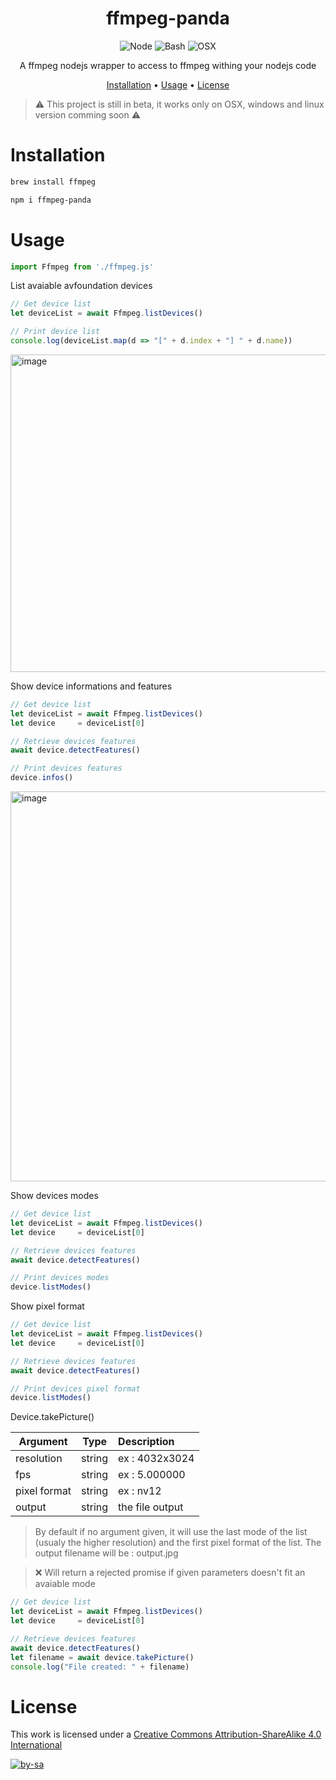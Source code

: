 <div align="center">

# ffmpeg-panda

![Node](https://img.shields.io/badge/Node.js-43853D?style=for-the-badge&logo=node.js&logoColor=white)
![Bash](https://img.shields.io/badge/Shell_Script-121011?style=for-the-badge&logo=gnu-bash&logoColor=white)
![OSX](https://img.shields.io/badge/OSX-000000?style=for-the-badge&logo=apple&logoColor=white)

 A ffmpeg nodejs wrapper to access to ffmpeg withing your nodejs code

[Installation](#installation) • [Usage](#usage) • [License](#license)

</div>

> ⚠️ This project is still in beta, it works only on OSX, windows and linux version comming soon ⚠️

# Installation

```bash
brew install ffmpeg
```

```bash
npm i ffmpeg-panda
```

# Usage

```javascript
import Ffmpeg from './ffmpeg.js'
```

List avaiable avfoundation devices

```javascript
// Get device list
let deviceList = await Ffmpeg.listDevices()

// Print device list
console.log(deviceList.map(d => "[" + d.index + "] " + d.name))
```
<img width="508" alt="image" src="https://github.com/quentinlamamy/ffmpeg-node/assets/6804887/112e55d0-527a-44cc-95b2-c91d4cd93b6a">

Show device informations and features
```javascript
// Get device list
let deviceList = await Ffmpeg.listDevices()
let device     = deviceList[0]

// Retrieve devices features
await device.detectFeatures()

// Print devices features
device.infos()
```
<img width="624" alt="image" src="https://github.com/quentinlamamy/ffmpeg-node/assets/6804887/53318c03-0983-43cb-85b5-d4e100f4370a">

Show devices modes
```javascript
// Get device list
let deviceList = await Ffmpeg.listDevices()
let device     = deviceList[0]

// Retrieve devices features
await device.detectFeatures()

// Print devices modes
device.listModes()
```

Show pixel format
```javascript
// Get device list
let deviceList = await Ffmpeg.listDevices()
let device     = deviceList[0]

// Retrieve devices features
await device.detectFeatures()

// Print devices pixel format
device.listModes()
```

Device.takePicture()

| Argument      | Type   | Description
|---------------|:------:|:----------------|
| resolution    | string | ex : 4032x3024  |
| fps           | string | ex : 5.000000   |
| pixel format  | string | ex : nv12       |
| output        | string | the file output |
    

> By default if no argument given, it will use the last mode of the list (usualy the higher resolution) and the first pixel format of the list. The output filename will be : output.jpg

> ❌ Will return a rejected promise if given parameters doesn't fit an avaiable mode

```javascript
// Get device list
let deviceList = await Ffmpeg.listDevices()
let device     = deviceList[0]

// Retrieve devices features
await device.detectFeatures()
let filename = await device.takePicture()
console.log("File created: " + filename)
```

# License

This work is licensed under a [Creative Commons Attribution-ShareAlike 4.0 International](http://creativecommons.org/licenses/by-sa/4.0/)

[![by-sa](https://i.creativecommons.org/l/by-sa/4.0/88x31.png)](http://creativecommons.org/licenses/by-sa/4.0/)

